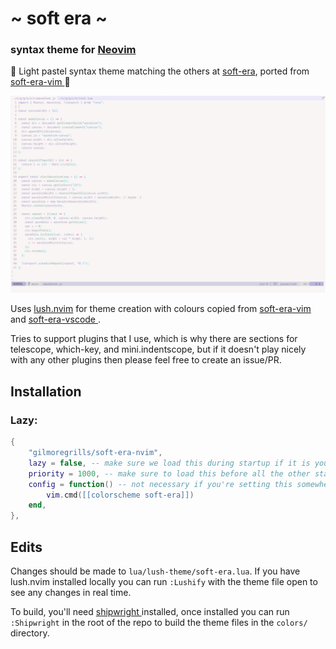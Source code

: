 # \~ soft era \~

### syntax theme for [Neovim](https://www.neovim.io/)

🌸 Light pastel syntax theme matching the others at [soft-era](https://github.com/soft-aesthetic/soft-era), ported from [ soft-era-vim ](https://github.com/soft-aesthetic/soft-era-vim) 🌱

![soft era syntax theme screenshot](screenshot.png)

Uses [lush.nvim](https://github.com/rktjmp/lush.nvim/) for theme creation with colours copied from [ soft-era-vim ](https://github.com/soft-aesthetic/soft-era-vim) and [ soft-era-vscode ](https://github.com/soft-aesthetic/soft-era-vs-code).

Tries to support plugins that I use, which is why there are sections for telescope, which-key, and mini.indentscope, but if it doesn't play nicely with any other plugins then please feel free to create an issue/PR.

## Installation

### Lazy:
```lua
{
	"gilmoregrills/soft-era-nvim",
	lazy = false, -- make sure we load this during startup if it is your main colorscheme
	priority = 1000, -- make sure to load this before all the other start plugins
	config = function() -- not necessary if you're setting this somewhere else
		vim.cmd([[colorscheme soft-era]])
	end,
},
```

## Edits

Changes should be made to `lua/lush-theme/soft-era.lua`. If you have lush.nvim installed locally you can run `:Lushify` with the theme file open to see any changes in real time.

To build, you'll need [ shipwright ](https://github.com/rktjmp/shipwright.nvim) installed, once installed you can run `:Shipwright` in the root of the repo to build the theme files in the `colors/` directory.

